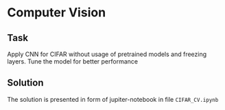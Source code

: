 # Computer Vision

## Task

Apply CNN for CIFAR without usage of pretrained models and freezing layers. Tune the model for better performance

## Solution

The solution is presented in form of jupiter-notebook in file ```CIFAR_CV.ipynb```
